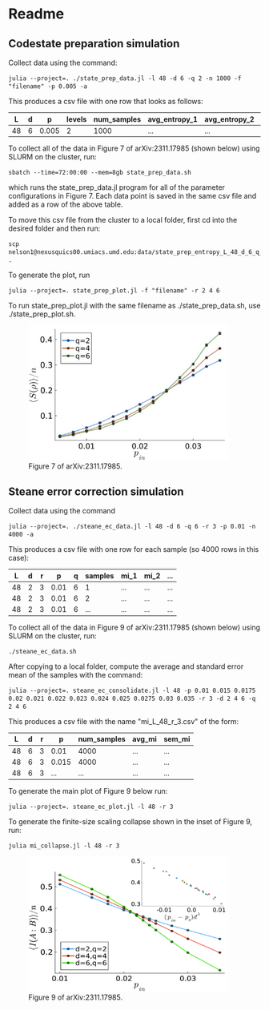 # Readme

## Codestate preparation simulation

Collect data using the command: 

```
julia --project=. ./state_prep_data.jl -l 48 -d 6 -q 2 -n 1000 -f "filename" -p 0.005 -a
```
This produces a csv file with one row that looks as follows:

| L | d | p | levels | num_samples | avg_entropy_1 | avg_entropy_2 | sem_entropy_1 | sem_entropy_2 |
| -------- | ------- | -------- | ------- | -------- | ------- | -------- | ------- | -------- |
| 48 | 6 | 0.005 | 2 | 1000 | ... | ... | ... | ... |

To collect all of the data in Figure 7 of arXiv:2311.17985 (shown below) using SLURM on the cluster, run:
```
sbatch --time=72:00:00 --mem=8gb state_prep_data.sh
```
which runs the state_prep_data.jl program for all of the parameter configurations in Figure 7. Each data point is saved in the same csv file and added as a row of the above table. 

To move this csv file from the cluster to a local folder, first cd into the desired folder and then run:

```
scp nelson1@nexusquics00.umiacs.umd.edu:data/state_prep_entropy_L_48_d_6_q_6_r_3_n_1000 .
```

To generate the plot, run
```
julia --project=. state_prep_plot.jl -f "filename" -r 2 4 6
```

To run state_prep_plot.jl with the same filename as ./state_prep_data.sh, use ./state_prep_plot.sh.

<figure>
    <img src="images/fig7.jpg" width="400" height="270"
         alt="Albuquerque, New Mexico">
    <figcaption>Figure 7 of arXiv:2311.17985.</figcaption>
</figure>

## Steane error correction simulation

Collect data using the command
```
julia --project=. ./steane_ec_data.jl -l 48 -d 6 -q 6 -r 3 -p 0.01 -n 4000 -a
```

This produces a csv file with one row for each sample (so 4000 rows in this case):

| L | d | r | p | q | samples | mi_1 | mi_2 | ... |
| -------- | ------- | -------- | ------- | -------- | ------- | -------- | ------- | -------- |
| 48 | 2 | 3 | 0.01 | 6 | 1 | ... | ... | ... | ... |
| 48 | 2 | 3 | 0.01 | 6 | 2 | ... | ... | ... | ... |
| 48 | 2 | 3 | 0.01 | 6 | ... | ... | ... | ... | ... |

To collect all of the data in Figure 9 of arXiv:2311.17985 (shown below) using SLURM on the cluster, run:
```
./steane_ec_data.sh
```

After copying to a local folder, compute the average and standard error mean of the samples with the command:
```
julia --project=. steane_ec_consolidate.jl -l 48 -p 0.01 0.015 0.0175 0.02 0.021 0.022 0.023 0.024 0.025 0.0275 0.03 0.035 -r 3 -d 2 4 6 -q 2 4 6
```

This produces a csv file with the name "mi_L_48_r_3.csv" of the form:

| L | d | r | p | num_samples | avg_mi | sem_mi |
| -------- | ------- | -------- | ------- | -------- | ------- | -------- |
| 48 | 6 | 3| 0.01 | 4000 | ... | ... |
| 48 | 6 | 3| 0.015 | 4000 | ... | ... |
| 48 | 6 | 3| ... | ... | ... | ... |

To generate the main plot of Figure 9 below run:

```
julia --project=. steane_ec_plot.jl -l 48 -r 3
```

To generate the finite-size scaling collapse shown in the inset of Figure 9, run:

```
julia mi_collapse.jl -l 48 -r 3
```
<figure>
    <img src="images/fig9.jpg" width="400" height="270"
         alt="Albuquerque, New Mexico">
    <figcaption>Figure 9 of arXiv:2311.17985.</figcaption>
</figure>
